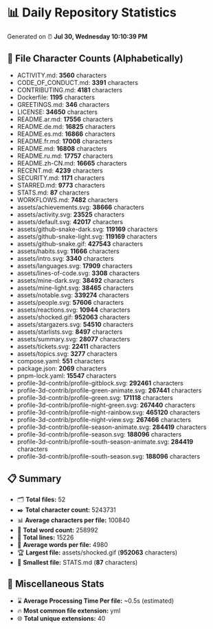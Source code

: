 # 📊 Daily Repository Statistics
Generated on ⏰ **Jul 30, Wednesday 10:10:39 PM**

## 📂 File Character Counts (Alphabetically)
- ACTIVITY.md: **3560** characters
- CODE_OF_CONDUCT.md: **3391** characters
- CONTRIBUTING.md: **4181** characters
- Dockerfile: **1195** characters
- GREETINGS.md: **346** characters
- LICENSE: **34650** characters
- README.ar.md: **17556** characters
- README.de.md: **16825** characters
- README.es.md: **16866** characters
- README.fr.md: **17008** characters
- README.md: **16808** characters
- README.ru.md: **17757** characters
- README.zh-CN.md: **16665** characters
- RECENT.md: **4239** characters
- SECURITY.md: **1171** characters
- STARRED.md: **9773** characters
- STATS.md: **87** characters
- WORKFLOWS.md: **7482** characters
- assets/achievements.svg: **38666** characters
- assets/activity.svg: **23525** characters
- assets/default.svg: **42017** characters
- assets/github-snake-dark.svg: **119169** characters
- assets/github-snake-light.svg: **119169** characters
- assets/github-snake.gif: **427543** characters
- assets/habits.svg: **11666** characters
- assets/intro.svg: **3340** characters
- assets/languages.svg: **17909** characters
- assets/lines-of-code.svg: **3308** characters
- assets/mine-dark.svg: **38492** characters
- assets/mine-light.svg: **38465** characters
- assets/notable.svg: **339274** characters
- assets/people.svg: **57606** characters
- assets/reactions.svg: **10944** characters
- assets/shocked.gif: **952063** characters
- assets/stargazers.svg: **54510** characters
- assets/starlists.svg: **8497** characters
- assets/summary.svg: **28077** characters
- assets/tickets.svg: **22411** characters
- assets/topics.svg: **3277** characters
- compose.yaml: **551** characters
- package.json: **2069** characters
- pnpm-lock.yaml: **15547** characters
- profile-3d-contrib/profile-gitblock.svg: **292461** characters
- profile-3d-contrib/profile-green-animate.svg: **267441** characters
- profile-3d-contrib/profile-green.svg: **171118** characters
- profile-3d-contrib/profile-night-green.svg: **267440** characters
- profile-3d-contrib/profile-night-rainbow.svg: **465120** characters
- profile-3d-contrib/profile-night-view.svg: **267466** characters
- profile-3d-contrib/profile-season-animate.svg: **284419** characters
- profile-3d-contrib/profile-season.svg: **188096** characters
- profile-3d-contrib/profile-south-season-animate.svg: **284419** characters
- profile-3d-contrib/profile-south-season.svg: **188096** characters

## 📋 Summary
- 🗂️ **Total files:** 52
- ✒️ **Total character count:** 5243731
- 📊 **Average characters per file:** 100840
- 📝 **Total word count:** 258992
- 🧾 **Total lines:** 15226
- 📐 **Average words per file:** 4980
- 🏆 **Largest file:** assets/shocked.gif (**952063** characters)
- 🥉 **Smallest file:** STATS.md (**87** characters)

## 🌟 Miscellaneous Stats
- ⌛ **Average Processing Time Per file:** ~0.5s (estimated)
- 🔥 **Most common file extension:** yml
- 🌐 **Total unique extensions:** 40
